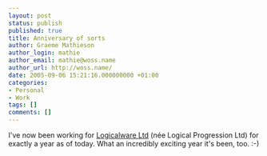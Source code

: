 ```yaml
---
layout: post
status: publish
published: true
title: Anniversary of sorts
author: Graeme Mathieson
author_login: mathie
author_email: mathie@woss.name
author_url: http://woss.name/
date: 2005-09-06 15:21:16.000000000 +01:00
categories:
- Personal
- Work
tags: []
comments: []
---
```

I've now been working for <a href="http://www.logicalware.com/">Logicalware Ltd</a> (n&eacute;e Logical Progression Ltd) for exactly a year as of today.  What an incredibly exciting year it's been, too. :-)
